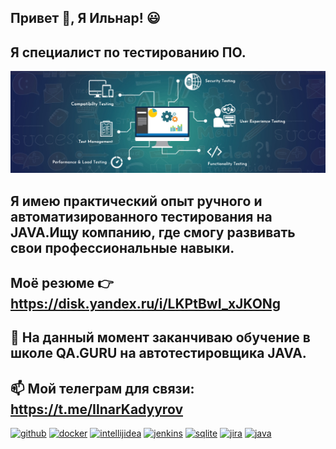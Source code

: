  ## Привет 👋, Я Ильнар! :smiley:
## Я специалист по тестированию ПО.
![Я специалист по тестированию ПО](https://github.com/Ilnartest/Ilnartest/blob/main/QA-banner.jpg)

## Я имею практический опыт ручного и автоматизированного тестирования на JAVA.Ищу компанию, где смогу развивать свои профессиональные навыки.

## Моё резюме :point_right: https://disk.yandex.ru/i/LKPtBwI_xJKONg

##  🌱  На данный момент заканчиваю обучение в школе QA.GURU на автотестировщика JAVA.
##  📫  Мой телеграм для связи: https://t.me/IlnarKadyyrov 
  
[<img src='https://cdn.jsdelivr.net/npm/simple-icons@3.0.1/icons/github.svg' alt='github' height='100'>](https://github.com/https://github.com/Ilnartest) [<img src='https://cdn.jsdelivr.net/npm/simple-icons@3.0.1/icons/docker.svg' alt='docker' height='100'>](https://www.docker.com/)  [<img src='https://cdn.jsdelivr.net/npm/simple-icons@3.0.1/icons/intellijidea.svg' alt='intellijidea' height='100'>](https://www.jetbrains.com/ru-ru/idea/) [<img src='https://cdn.jsdelivr.net/npm/simple-icons@3.0.1/icons/jenkins.svg' alt='jenkins' height='100'>](https://www.jenkins.io/)   [<img src='https://cdn.jsdelivr.net/npm/simple-icons@3.0.1/icons/sqlite.svg' alt='sqlite' height='100'>](https://www.sqlite.org/index.html) [<img src='https://cdn.jsdelivr.net/npm/simple-icons@3.0.1/icons/jira.svg' alt='jira' height='100'>](https://www.atlassian.com/ru/software/jira)  [<img src='https://cdn.jsdelivr.net/npm/simple-icons@3.0.1/icons/java.svg' alt='java' height='100'>](https://www.java.com/ru/)  










